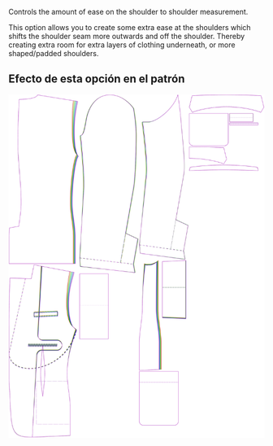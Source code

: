 
Controls the amount of ease on the shoulder to shoulder measurement.

This option allows you to create some extra ease at the shoulders which shifts the shoulder seam more outwards and off the shoulder. Thereby creating extra room for extra layers of clothing underneath, or more shaped/padded shoulders.


## Efecto de esta opción en el patrón
![This image shows the effect of this option by superimposing several variants that have a different value for this option](jaeger_shoulderease_sample.svg "Effect of this option on the pattern")
